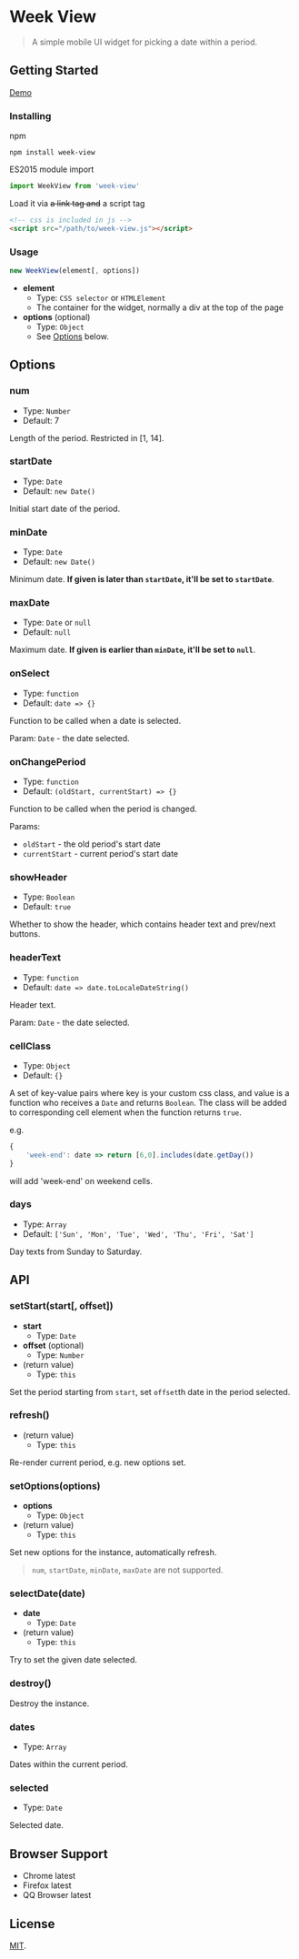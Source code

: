 # Week View

> A simple mobile UI widget for picking a date within a period.

## Getting Started

[Demo](https://codepen.io/monkey-d-pixel/pen/NZeQON)

### Installing

npm
```shell
npm install week-view
```

ES2015 module import
```js
import WeekView from 'week-view'
```
Load it via ~~a link tag and~~ a script tag
```html
<!-- css is included in js -->
<script src="/path/to/week-view.js"></script>
```

### Usage
```js
new WeekView(element[, options])
```
- **element**
  - Type: `CSS selector` or `HTMLElement`
  - The container for the widget, normally a div at the top of the page
- **options** (optional)
  - Type: `Object`
  - See [Options](#Options) below.


## Options

### num
- Type: `Number`
- Default: 7

Length of the period. Restricted in [1, 14].

### startDate
- Type: `Date`
- Default: `new Date()`

Initial start date of the period.

### minDate
- Type: `Date`
- Default: `new Date()`

Minimum date. **If given is later than `startDate`, it'll be set to `startDate`**.

### maxDate
- Type: `Date` or `null`
- Default: `null`

Maximum date. **If given is earlier than `minDate`, it'll be set to `null`**.

### onSelect
- Type: `function`
- Default: `date => {}`

Function to be called when a date is selected.

Param: `Date` - the date selected.

### onChangePeriod
- Type: `function`
- Default: `(oldStart, currentStart) => {}`

Function to be called when the period is changed.

Params: 
  - `oldStart` - the old period's start date
  - `currentStart` - current period's start date

### showHeader
- Type: `Boolean`
- Default: `true`

Whether to show the header, which contains header text and prev/next buttons.

### headerText
- Type: `function`
- Default: `date => date.toLocaleDateString()`

Header text.

Param: `Date` - the date selected.

### cellClass
- Type: `Object`
- Default: `{}`

A set of key-value pairs where key is your custom css class, and value is a function who receives a `Date` and returns `Boolean`. The class will be added to corresponding cell element when the function returns `true`.

e.g.
```js
{
    'week-end': date => return [6,0].includes(date.getDay())
}
```
will add 'week-end' on weekend cells.

### days
- Type: `Array`
- Default: `['Sun', 'Mon', 'Tue', 'Wed', 'Thu', 'Fri', 'Sat']`

Day texts from Sunday to Saturday.

## API

### setStart(start[, offset])
- **start**
  - Type: `Date`
- **offset** (optional)
  - Type: `Number`
- (return value)
  - Type: `this`

Set the period starting from `start`, set `offset`th date in the period selected.

### refresh()
- (return value)
  - Type: `this`

Re-render current period, e.g. new options set.

### setOptions(options)
- **options**
  - Type: `Object`
- (return value)
  - Type: `this`

Set new options for the instance, automatically refresh.

> `num`, `startDate`, `minDate`, `maxDate` are not supported.

### selectDate(date)
- **date**
  - Type: `Date`
- (return value)
  - Type: `this`

Try to set the given date selected.

### destroy()

Destroy the instance.

### dates
- Type: `Array`

Dates within the current period.

### selected
- Type: `Date`

Selected date.

## Browser Support
- Chrome latest
- Firefox latest
- QQ Browser latest

## License

[MIT](https://opensource.org/licenses/MIT).
